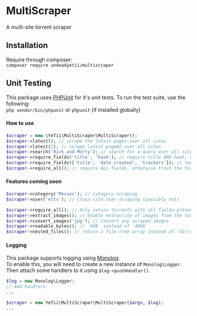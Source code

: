 # MultiScraper
A multi-site torrent scraper


## Installation

Require through composer:  
`composer require undeadyetii/multiscraper`

## Unit Testing

This package uses [PHPUnit](https://phpunit.de) for it's unit tests. To run the test suite, use the following:  
`php vendor/bin/phpunit` or `phpunit` (if installed globally)

#### How to use

```php
$scraper = new \YeTii\MultiScraper\MultiScraper();
$scraper->latest(); // scrape the latest pages over all sites
$scraper->latest(2); // scrape latest page#2 over all sites
$scraper->search('Rick and Morty'); // search for a query over all sites
$scraper->require_fields('title', 'hash'); // require title AND hash, otherwise trash the torrent
$scraper->require_fields(['title', 'date_created', 'trackers']); // require an array of fields
$scraper->require_all(); // require ALL fields, otherwise trash the torrent
```

#### Features coming soon

```php
$scraper->category('Movies'); // Category scraping
$scraper->user('ettv'); // Cross-site User scraping (possibly not)

$scraper->require_all(); // Only return torrents with all fields present and populated with data.
$scraper->extract_images(); // Enable extraction of images from the torrent desc+page
$scraper->convert_images('jpg'); // Convert any scraped images
$scraper->readable_bytes(); // `4KB` instead of `4096`
$scraper->nested_files(); // return a file-tree array instead of `dir/dir/dir/file.ext`
```

#### Logging

This package supports logging using [Monolog](https://packagist.org/packages/monolog/monolog).  
To enable this, you will need to create a new instance of `Monolog\Logger`. Then attach some handlers to it using `$log->pushHandler()`.

```php
$log = new Monolog\Logger;
// Add handlers
...

$scraper = new YeTii\MultiScraper\MultiScraper($args, $log);
...
```